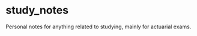 study_notes
===========

Personal notes for anything related to studying, mainly for actuarial exams.